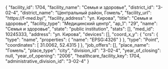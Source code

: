 {
    "facility_id": 1704,
    "facility_name": "Семья и здоровье",
    "district_id": "3-02-4",
    "district_name": "Центральный район, Гомель",
    "facility_url": "https:\/\/f-med.by\/",
    "facility_address": "ул. Кирова",
    "title": "Семья и здоровье",
    "facility_type": "Медицинский центр",
    "ap_1": "29",
    "name": "Семья и здоровье",
    "state": "public institution",
    "stats": [],
    "med_id": 10245333,
    "address": "ул. Кирова",
    "devices": [],
    "coord_x_y": {
        "crs": {
            "type": "name",
            "properties": {
                "name": "EPSG:4326"
            }
        },
        "type": "Point",
        "coordinates": [
            31.0062,
            52.4315
        ]
    },
    "job_offers": [],
    "place_name": "Гомель",
    "place_type": "city",
    "division_id": "3-02-4",
    "year_of_closing": null,
    "year_of_opening": "2006",
    "healthcare_facility_key": 1704,
    "administrative_division_id": "3-02-4"
}